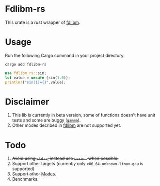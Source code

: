 # Fdlibm-rs
This crate is a rust wrapper of [fdlibm](https://netlib.org/fdlibm/). 

# Usage
Run the following Cargo command in your project directory:
```bash
cargo add fdlibm-rs
```

```rust
use fdlibm_rs::sin;
let value = unsafe {sin(1.0)};
println!("sin(1)={}",value);
```

# Disclaimer 
1) This lib is currently in beta version, some of functions doesn't have unit tests and some are buggy ([`gamma`](tests/fdlibm.rs#L146)).
2) Other modes decribed in [fdlibm](fdlibm/readme) are not supported yet.

# Todo
1) <s>Avoid using `std::`, instead use `core::` when possible.</s>
2) Support other targets (currently only `x86_64-unknown-linux-gnu` is supported)
3) <s>Support other [Modes](fdlibm/readme).</s>
4) Benchmarks.